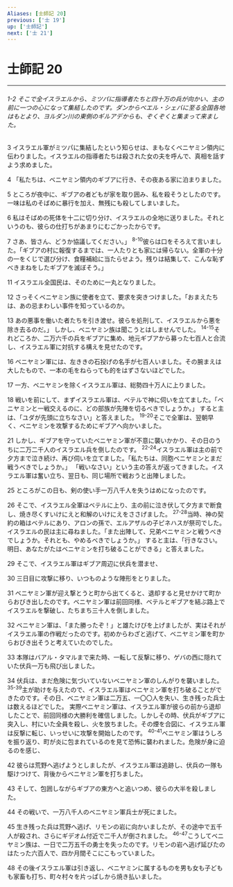 ```yaml
---
Aliases: [士師記 20]
previous: ['士 19']
up: ['士師記']
next: ['士 21']
---
```

# 士師記 20

***
###### 1-2 そこで全イスラエルから、ミツパに指導者たちと四十万の兵が向かい、主の前に一つの心になって集結したのです。ダンからベエル・シェバに至る全国各地はもとより、ヨルダン川の東側のギルアデからも、ぞくぞくと集まって来ました。 



3 
イスラエル軍がミツパに集結したという知らせは、まもなくベニヤミン領内に伝わりました。イスラエルの指導者たちは殺された女の夫を呼んで、真相を話すよう求めました。 



4 
「私たちは、ベニヤミン領内のギブアに行き、その夜ある家に泊まりました。 



5 
ところが夜中に、ギブアの者どもが家を取り囲み、私を殺そうとしたのです。一味は私のそばめに暴行を加え、無残にも殺してしまいました。 



6 
私はそばめの死体を十二に切り分け、イスラエルの全地に送りました。それというのも、彼らの仕打ちがあまりにむごかったからです。 



7 
さあ、皆さん、どうか協議してください。」 <sup class="versenum">8-10</sup>彼らは口をそろえて言いました。「ギブアの村に報復するまでは、一人たりとも家には帰らない。全軍の十分の一をくじで選び分け、食糧補給に当たらせよう。残りは結集して、こんな恥ずべきまねをしたギブアを滅ぼそう。」 



11 
イスラエル全国民は、そのために一丸となりました。 



12 
さっそくベニヤミン族に使者を立て、要求を突きつけました。「おまえたちは、あの忌まわしい事件を知っているのか。 



13 
あの悪事を働いた者たちを引き渡せ。彼らを処刑して、イスラエルから悪を除き去るのだ。」 しかし、ベニヤミン族は聞こうとはしませんでした。 <sup class="versenum">14-15</sup>それどころか、二万六千の兵をギブアに集め、地元ギブアから募った七百人と合流し、イスラエル軍に対抗する構えを見せたのです。 



16 
ベニヤミン軍には、左ききの石投げの名手が七百人いました。その腕まえは大したもので、一本の毛をねらっても的をはずさないほどでした。 



17 
一方、ベニヤミンを除くイスラエル軍は、総勢四十万人に上りました。 



18 
戦いを前にして、まずイスラエル軍は、ベテルで神に伺いを立てました。「ベニヤミンと一戦交えるのに、どの部族が先陣を切るべきでしょうか。」 すると主は、「ユダが先頭に立ちなさい」と答えました。 <sup class="versenum">19-20</sup>そこで全軍は、翌朝早く、ベニヤミンを攻撃するためにギブアへ向かいました。 



21 
しかし、ギブアを守っていたベニヤミン軍が不意に襲いかかり、その日のうちに二万二千人のイスラエル兵を倒したのです。 <sup class="versenum">22-24</sup>イスラエル軍は主の前で夕方まで泣き続け、再び伺いを立てました。「私たちは、同胞ベニヤミンとまだ戦うべきでしょうか。」 「戦いなさい」という主の答えが返ってきました。イスラエル軍は奮い立ち、翌日も、同じ場所で戦おうと出陣しました。 



25 
ところがこの日も、剣の使い手一万八千人を失うはめになったのです。 



26 
そこで、イスラエル全軍はベテルに上り、主の前に泣き伏して夕方まで断食し、焼き尽くすいけにえと和解のいけにえをささげました。 <sup class="versenum">27-28</sup>当時、神の契約の箱はベテルにあり、アロンの孫で、エルアザルの子ピネハスが祭司でした。 イスラエルの民は主に尋ねました。「また出陣して、兄弟ベニヤミンと戦うべきでしょうか。それとも、やめるべきでしょうか。」 すると主は、「行きなさい。明日、あなたがたはベニヤミンを打ち破ることができる」と答えました。 



29 
そこで、イスラエル軍はギブア周辺に伏兵を潜ませ、 



30 
三日目に攻撃に移り、いつものような陣形をとりました。 



31 
ベニヤミン軍が迎え撃とうと町から出てくると、退却すると見せかけて町からおびき出したのです。ベニヤミン軍は前回同様、ベテルとギブアを結ぶ路上でイスラエルを撃破し、たちまち三十人を倒しました。 



32 
ベニヤミン軍は、「また勝ったぞ！」と雄たけびを上げましたが、実はそれがイスラエル軍の作戦だったのです。初めからわざと逃げて、ベニヤミン軍を町からおびき出そうと考えていたのでした。 



33 
本隊はバアル・タマルまで来た時、一転して反撃に移り、ゲバの西に隠れていた伏兵一万も飛び出しました。 



34 
伏兵は、まだ危険に気づいていないベニヤミン軍のしんがりを襲いました。 <sup class="versenum">35-39</sup>主が助けを与えたので、イスラエル軍はベニヤミン軍を打ち破ることができたのです。その日、ベニヤミン軍は二万五、一〇〇人を失い、生き残った兵士は数えるほどでした。 実際ベニヤミン軍は、イスラエル軍が彼らの前から退却したことで、前回同様の大勝利を確信しました。しかしその時、伏兵がギブアに突入し、村にいた全員を殺し、火を放ちました。その煙を合図に、イスラエル軍は反撃に転じ、いっせいに攻撃を開始したのです。 <sup class="versenum">40-41</sup>ベニヤミン軍はうしろを振り返り、町が炎に包まれているのを見て恐怖に襲われました。危険が身に迫るのを感じ、 



42 
彼らは荒野へ逃げようとしましたが、イスラエル軍は追跡し、伏兵の一隊も駆けつけて、背後からベニヤミン軍を打ちました。 



43 
そして、包囲しながらギブアの東方へと追いつめ、彼らの大半を殺しました。 



44 
その戦いで、一万八千人のベニヤミン軍兵士が死にました。 



45 
生き残った兵は荒野へ逃げ、リモンの岩に向かいましたが、その途中で五千人が殺され、さらにギデオム付近で二千人が倒されました。 <sup class="versenum">46-47</sup>こうしてベニヤミン族は、一日で二万五千の勇士を失ったのです。リモンの岩へ逃げ延びたのはたった六百人で、四か月間そこにこもっていました。 



48 
その後イスラエル軍は引き返し、ベニヤミンに属するものを男も女も子どもも家畜も打ち、町々村々を片っぱしから焼き払いました。
